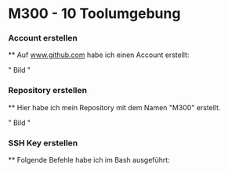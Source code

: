 M300 - 10 Toolumgebung
===================

### **Account erstellen**
**
Auf www.github.com habe ich einen Account erstellt:

" Bild " 

### **Repository erstellen**
**
Hier habe ich mein Repository mit dem Namen "M300" erstellt. 

" Bild " 


### **SSH Key erstellen**
**
Folgende Befehle habe ich im Bash ausgeführt:




